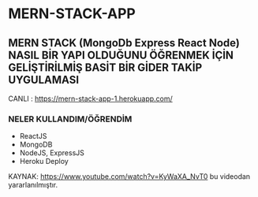 # MERN-STACK-APP

## MERN STACK (MongoDb Express React Node) NASIL BİR YAPI OLDUĞUNU ÖĞRENMEK İÇİN GELİŞTİRİLMİŞ BASİT BİR GİDER TAKİP UYGULAMASI 

CANLI : https://mern-stack-app-1.herokuapp.com/

### NELER KULLANDIM/ÖĞRENDİM

- ReactJS
- MongoDB
- NodeJS, ExpressJS
- Heroku Deploy

KAYNAK: https://www.youtube.com/watch?v=KyWaXA_NvT0 bu videodan yararlanılmıştır.

